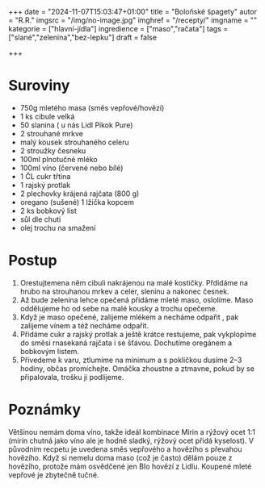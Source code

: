 
+++
date = "2024-11-07T15:03:47+01:00"
title = "Boloňské špagety"
autor = "R.R."
imgsrc = "/img/no-image.jpg"
imghref = "/recepty/"
imgname = ""
kategorie = ["hlavní-jídla"]
ingredience = ["maso","račata"]
tags = ["slané","zelenina","bez-lepku"]
draft = false

+++


# Suroviny
- 750g mletého masa (směs vepřové/hovězí)
- 1 ks cibule velká
- 50 slanina ( u nás Lidl Pikok Pure)
- 2 strouhané mrkve
- malý kousek strouhaného celeru
- 2 stroužky česneku 
- 100ml plnotučné mléko 
- 100ml víno (červené nebo bílé) 
- 1 ČL cukr třtina 
- 1 rajský protlak 
- 2 plechovky krájená rajčata (800 g)
- oregano (sušené) 1 lžička kopcem
- 2 ks bobkový list 
- sůl dle chuti
- olej trochu na smažení


# Postup
1. Orestujtemena něm cibuli nakrájenou na malé kostičky. Přdidáme na hrubo na strouhanou mrkev a celer, sleninu a nakonec česnek. 
2. Až bude zelenina lehce opečená přidáme mleté maso, oslolíme. Maso oddělujeme ho od sebe na malé kousky a trochu opečeme.
3. Když je maso opečené, zalijeme mlékem a necháme odpařit , pak zalijeme vínem a též necháme odpařit.
4. Přidáme cukr a rajský protlak a ještě krátce restujeme, pak vykplopíme do směsi rnasekaná rajčata i se šťávou. Dochutíme oregánem a bobkovým listem.
5. Přivedeme k varu, ztlumíme na minimum a s pokličkou dusíme 2–3 hodiny, občas promíchejte. Omáčka zhoustne a ztmavne, pokud by se připalovala, trošku ji podlijeme.

# Poznámky
Většinou nemám doma víno, takže ideál kombinace Mirin a rýžový ocet 1:1 (mirin chutná jako víno ale je hodně sladký, rýžový ocet přidá kyselost). V původním recpetu je uvedena směs vepřového a hovězího s převahou hovězího. Když si nemelu doma maso (což je často) dělám pouze z hovězího, protože mám osvědčené jen BIo hovězí z Lidlu. Koupené mleté vepřové je zbytečně tučné.


<!-- --> 